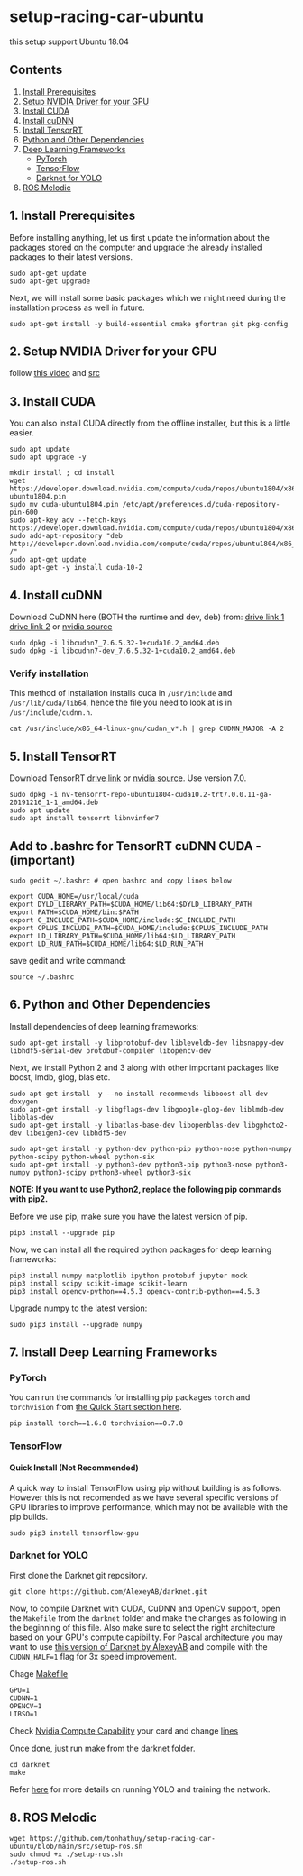 # setup-racing-car-ubuntu
this setup support Ubuntu 18.04


## Contents
1. [Install Prerequisites](https://github.com/tonhathuy/setup-racing-car-ubuntu/blob/main/README.md#1-install-prerequisites)
2. [Setup NVIDIA Driver for your GPU](https://github.com/tonhathuy/setup-racing-car-ubuntu/blob/main/README.md#2-setup-nvidia-driver-for-your-gpu)
3. [Install CUDA](https://github.com/tonhathuy/setup-racing-car-ubuntu/blob/main/README.md#3-install-cuda)
4. [Install cuDNN](https://github.com/tonhathuy/setup-racing-car-ubuntu/blob/main/README.md#4-install-cudnn)
5. [Install TensorRT](https://github.com/tonhathuy/setup-racing-car-ubuntu/blob/main/README.md#5-install-tensorrt)
6. [Python and Other Dependencies](https://github.com/tonhathuy/setup-racing-car-ubuntu/blob/main/README.md#6-python-and-other-dependencies)
7. [Deep Learning Frameworks](https://github.com/tonhathuy/setup-racing-car-ubuntu/blob/main/README.md#7-install-deep-learning-frameworks)
    - [PyTorch](https://github.com/tonhathuy/setup-racing-car-ubuntu/blob/main/README.md#pytorch)
    - [TensorFlow](https://github.com/tonhathuy/setup-racing-car-ubuntu/blob/main/README.md#tensorflow)
    - [Darknet for YOLO](https://github.com/tonhathuy/setup-racing-car-ubuntu/blob/main/README.md#darknet-for-yolo)
8. [ROS Melodic](https://github.com/tonhathuy/setup-racing-car-ubuntu/blob/main/README.md#8-ros-melodic)

## 1. Install Prerequisites
Before installing anything, let us first update the information about the packages stored on the computer and upgrade the already installed packages to their latest versions.

    sudo apt-get update
    sudo apt-get upgrade

Next, we will install some basic packages which we might need during the installation process as well in future.

    sudo apt-get install -y build-essential cmake gfortran git pkg-config 

## 2. Setup NVIDIA Driver for your GPU

follow [this video](https://www.youtube.com/watch?v=GljujCLixzE) and [src](./src/Install_Nvidia_Driver.md)

## 3. Install CUDA

You can also install CUDA directly from the offline installer, but this is a little easier.

```
sudo apt update
sudo apt upgrade -y

mkdir install ; cd install
wget https://developer.download.nvidia.com/compute/cuda/repos/ubuntu1804/x86_64/cuda-ubuntu1804.pin
sudo mv cuda-ubuntu1804.pin /etc/apt/preferences.d/cuda-repository-pin-600
sudo apt-key adv --fetch-keys https://developer.download.nvidia.com/compute/cuda/repos/ubuntu1804/x86_64/7fa2af80.pub
sudo add-apt-repository "deb http://developer.download.nvidia.com/compute/cuda/repos/ubuntu1804/x86_64/ /"
sudo apt-get update
sudo apt-get -y install cuda-10-2
```

## 4. Install cuDNN

Download CuDNN here (BOTH the runtime and dev, deb) from: [drive link 1](https://drive.google.com/file/d/1X7jWetvwW3Gf9jB1KQDm7WfPWrF4J2Jv/view?usp=sharing) [drive link 2](https://drive.google.com/file/d/1NKrtltb2JVqO4q1otMEZFJMDClNGmcMR/view?usp=sharing) or [nvidia source](https://developer.nvidia.com/rdp/cudnn-download)

```
sudo dpkg -i libcudnn7_7.6.5.32-1+cuda10.2_amd64.deb
sudo dpkg -i libcudnn7-dev_7.6.5.32-1+cuda10.2_amd64.deb
```

### Verify installation

This method of installation installs cuda in `/usr/include` and `/usr/lib/cuda/lib64`, hence the file you need to look at is in `/usr/include/cudnn.h`.

```
cat /usr/include/x86_64-linux-gnu/cudnn_v*.h | grep CUDNN_MAJOR -A 2                                                         
```

## 5. Install TensorRT

Download TensorRT [drive link](https://drive.google.com/file/d/1K1l4esENGP_zTArocVUM4AADvZD35xDW/view?usp=sharing) or [nvidia source](https://developer.nvidia.com/nvidia-tensorrt-7x-download). Use version 7.0.

```
sudo dpkg -i nv-tensorrt-repo-ubuntu1804-cuda10.2-trt7.0.0.11-ga-20191216_1-1_amd64.deb
sudo apt update
sudo apt install tensorrt libnvinfer7
```

## Add to .bashrc for TensorRT cuDNN CUDA  - (important)

```
sudo gedit ~/.bashrc # open bashrc and copy lines below
```

```
export CUDA_HOME=/usr/local/cuda
export DYLD_LIBRARY_PATH=$CUDA_HOME/lib64:$DYLD_LIBRARY_PATH
export PATH=$CUDA_HOME/bin:$PATH
export C_INCLUDE_PATH=$CUDA_HOME/include:$C_INCLUDE_PATH
export CPLUS_INCLUDE_PATH=$CUDA_HOME/include:$CPLUS_INCLUDE_PATH
export LD_LIBRARY_PATH=$CUDA_HOME/lib64:$LD_LIBRARY_PATH
export LD_RUN_PATH=$CUDA_HOME/lib64:$LD_RUN_PATH
```
save gedit and write command:

```
source ~/.bashrc
```

## 6. Python and Other Dependencies

Install dependencies of deep learning frameworks:

    sudo apt-get install -y libprotobuf-dev libleveldb-dev libsnappy-dev libhdf5-serial-dev protobuf-compiler libopencv-dev

Next, we install Python 2 and 3 along with other important packages like boost, lmdb, glog, blas etc.

    sudo apt-get install -y --no-install-recommends libboost-all-dev doxygen
    sudo apt-get install -y libgflags-dev libgoogle-glog-dev liblmdb-dev libblas-dev 
    sudo apt-get install -y libatlas-base-dev libopenblas-dev libgphoto2-dev libeigen3-dev libhdf5-dev 
     
    sudo apt-get install -y python-dev python-pip python-nose python-numpy python-scipy python-wheel python-six
    sudo apt-get install -y python3-dev python3-pip python3-nose python3-numpy python3-scipy python3-wheel python3-six
    
**NOTE: If you want to use Python2, replace the following pip commands with pip2.**

Before we use pip, make sure you have the latest version of pip.

    pip3 install --upgrade pip

Now, we can install all the required python packages for deep learning frameworks:

    pip3 install numpy matplotlib ipython protobuf jupyter mock
    pip3 install scipy scikit-image scikit-learn
    pip3 install opencv-python==4.5.3 opencv-contrib-python==4.5.3
    
Upgrade numpy to the latest version:

    sudo pip3 install --upgrade numpy

## 7. Install Deep Learning Frameworks

### PyTorch  

You can run the commands for installing pip packages `torch` and `torchvision` from [the Quick Start section here](https://pytorch.org/get-started/previous-versions/).

    pip install torch==1.6.0 torchvision==0.7.0

### TensorFlow

#### Quick Install (Not Recommended)

A quick way to install TensorFlow using pip without building is as follows. However this is not recomended as we have several specific versions of GPU libraries to improve performance, which may not be available with the pip builds.

    sudo pip3 install tensorflow-gpu

### Darknet for YOLO

First clone the Darknet git repository.

    git clone https://github.com/AlexeyAB/darknet.git

Now, to compile Darknet with CUDA, CuDNN and OpenCV support, open the `Makefile` from the `darknet` folder and make the changes as following in the beginning of this file. Also make sure to select the right architecture based on your GPU's compute capibility. For Pascal architecture you may want to use [this version of Darknet by AlexeyAB](https://github.com/AlexeyAB/darknet) and compile with the `CUDNN_HALF=1` flag for 3x speed improvement.

Chage [Makefile](https://github.com/AlexeyAB/darknet/blob/master/Makefile)

    GPU=1 
    CUDNN=1
    OPENCV=1
    LIBSO=1 

Check [Nvidia Compute Capability](https://en.wikipedia.org/wiki/CUDA) your card and change [lines](https://github.com/AlexeyAB/darknet/blob/master/Makefile#L20)

Once done, just run make from the darknet folder.

    cd darknet
    make

Refer [here](https://pjreddie.com/darknet/yolo/) for more details on running YOLO and training the network.

## 8. ROS Melodic

    wget https://github.com/tonhathuy/setup-racing-car-ubuntu/blob/main/src/setup-ros.sh
    sudo chmod +x ./setup-ros.sh
    ./setup-ros.sh

